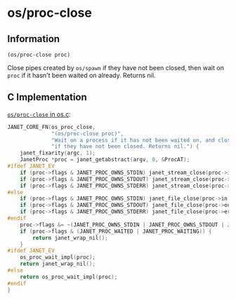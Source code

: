 # os/proc-close

## Information

`(os/proc-close proc)`

Close pipes created by `os/spawn` if they have not been closed, then
wait on `proc` if it hasn't been waited on already.  Returns nil.

## C Implementation

[`os/proc-close` in os.c](https://github.com/janet-lang/janet/blob/431ecd3d1a4caabc66b62f63c2f83ece2f74e9f9/src/core/os.c#L772-L797):

```c
JANET_CORE_FN(os_proc_close,
              "(os/proc-close proc)",
              "Wait on a process if it has not been waited on, and close pipes created by `os/spawn` "
              "if they have not been closed. Returns nil.") {
    janet_fixarity(argc, 1);
    JanetProc *proc = janet_getabstract(argv, 0, &ProcAT);
#ifdef JANET_EV
    if (proc->flags & JANET_PROC_OWNS_STDIN) janet_stream_close(proc->in);
    if (proc->flags & JANET_PROC_OWNS_STDOUT) janet_stream_close(proc->out);
    if (proc->flags & JANET_PROC_OWNS_STDERR) janet_stream_close(proc->err);
#else
    if (proc->flags & JANET_PROC_OWNS_STDIN) janet_file_close(proc->in);
    if (proc->flags & JANET_PROC_OWNS_STDOUT) janet_file_close(proc->out);
    if (proc->flags & JANET_PROC_OWNS_STDERR) janet_file_close(proc->err);
#endif
    proc->flags &= ~(JANET_PROC_OWNS_STDIN | JANET_PROC_OWNS_STDOUT | JANET_PROC_OWNS_STDERR);
    if (proc->flags & (JANET_PROC_WAITED | JANET_PROC_WAITING)) {
        return janet_wrap_nil();
    }
#ifdef JANET_EV
    os_proc_wait_impl(proc);
    return janet_wrap_nil();
#else
    return os_proc_wait_impl(proc);
#endif
}
```


